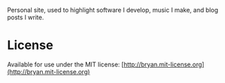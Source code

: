 Personal site, used to highlight software I develop, music I make, and blog posts I write.

# License
Available for use under the MIT license: [http://bryan.mit-license.org](http://bryan.mit-license.org)